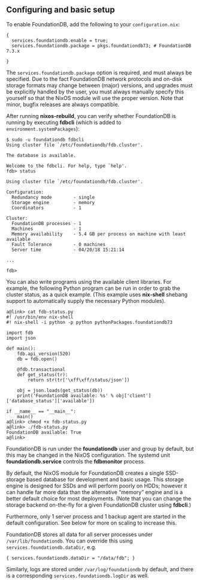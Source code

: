## Configuring and basic setup

To enable FoundationDB, add the following to your `configuration.nix`:

```programlisting
{
  services.foundationdb.enable = true;
  services.foundationdb.package = pkgs.foundationdb73; # FoundationDB 7.3.x

}
```

The `services.foundationdb.package` option is required, and must always be specified. Due to the fact FoundationDB network protocols and on-disk storage formats may change between (major) versions, and upgrades must be explicitly handled by the user, you must always manually specify this yourself so that the NixOS module will use the proper version. Note that minor, bugfix releases are always compatible.

After running **nixos-rebuild**, you can verify whether FoundationDB is running by executing **fdbcli** (which is added to `environment.systemPackages`):

```programlisting
$ sudo -u foundationdb fdbcli
Using cluster file `/etc/foundationdb/fdb.cluster'.

The database is available.

Welcome to the fdbcli. For help, type `help'.
fdb> status

Using cluster file `/etc/foundationdb/fdb.cluster'.

Configuration:
  Redundancy mode        - single
  Storage engine         - memory
  Coordinators           - 1

Cluster:
  FoundationDB processes - 1
  Machines               - 1
  Memory availability    - 5.4 GB per process on machine with least available
  Fault Tolerance        - 0 machines
  Server time            - 04/20/18 15:21:14

...

fdb>
```

You can also write programs using the available client libraries. For example, the following Python program can be run in order to grab the cluster status, as a quick example. (This example uses **nix-shell** shebang support to automatically supply the necessary Python modules).

```programlisting
a@link> cat fdb-status.py
#! /usr/bin/env nix-shell
#! nix-shell -i python -p python pythonPackages.foundationdb73

import fdb
import json

def main():
    fdb.api_version(520)
    db = fdb.open()

    @fdb.transactional
    def get_status(tr):
        return str(tr['\xff\xff/status/json'])

    obj = json.loads(get_status(db))
    print('FoundationDB available: %s' % obj['client']['database_status']['available'])

if __name__ == "__main__":
    main()
a@link> chmod +x fdb-status.py
a@link> ./fdb-status.py
FoundationDB available: True
a@link>
```

FoundationDB is run under the **foundationdb** user and group by default, but this may be changed in the NixOS configuration. The systemd unit **foundationdb.service** controls the **fdbmonitor** process.

By default, the NixOS module for FoundationDB creates a single SSD-storage based database for development and basic usage. This storage engine is designed for SSDs and will perform poorly on HDDs; however it can handle far more data than the alternative “memory” engine and is a better default choice for most deployments. (Note that you can change the storage backend on-the-fly for a given FoundationDB cluster using **fdbcli**.)

Furthermore, only 1 server process and 1 backup agent are started in the default configuration. See below for more on scaling to increase this.

FoundationDB stores all data for all server processes under `/var/lib/foundationdb`. You can override this using `services.foundationdb.dataDir`, e.g.

```programlisting
{ services.foundationdb.dataDir = "/data/fdb"; }
```

Similarly, logs are stored under `/var/log/foundationdb` by default, and there is a corresponding `services.foundationdb.logDir` as well.
